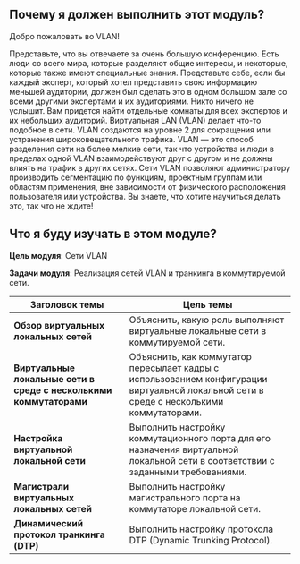 <!-- 3.0.1 -->
## Почему я должен выполнить этот модуль?

Добро пожаловать во VLAN!

Представьте, что вы отвечаете за очень большую конференцию. Есть люди со всего мира, которые разделяют общие интересы, и некоторые, которые также имеют специальные знания. Представьте себе, если бы каждый эксперт, который хотел представить свою информацию меньшей аудитории, должен был сделать это в одном большом зале со всеми другими экспертами и их аудиториями. Никто ничего не услышит. Вам придется найти отдельные комнаты для всех экспертов и их небольших аудиторий. Виртуальная LAN (VLAN) делает что-то подобное в сети. VLAN создаются на уровне 2 для сокращения или устранения широковещательного трафика. VLAN — это способ разделения сети на более мелкие сети, так что устройства и люди в пределах одной VLAN взаимодействуют друг с другом и не должны влиять на трафик в других сетях. Сети VLAN позволяют администратору производить сегментацию по функциям, проектным группам или областям применения, вне зависимости от физического расположения пользователя или устройства. Вы знаете, что хотите научиться делать это, так что не ждите!

<!-- 3.0.2 -->
## Что я буду изучать в этом модуле?

**Цель модуля**: Сети VLAN

**Задачи модуля**: Реализация сетей VLAN и транкинга в коммутируемой сети.

| **Заголовок темы** | **Цель темы** |
| --- | --- |
| **Обзор виртуальных локальных сетей** | Объяснить, какую роль выполняют виртуальные локальные сети в коммутируемой сети. |
| **Виртуальные локальные сети в среде с несколькими коммутаторами** | Объяснить, как коммутатор пересылает кадры с использованием конфигурации виртуальной локальной сети в среде с несколькими коммутаторами. |
| **Настройка виртуальной локальной сети** | Выполнить настройку коммутационного порта для его назначения виртуальной локальной сети в соответствии с заданными требованиями. |
| **Магистрали виртуальных локальных сетей** | Выполнить настройку магистрального порта на коммутаторе локальной сети. |
| **Динамический протокол транкинга (DTP)** | Выполнить настройку протокола DTP (Dynamic Trunking Protocol). |

